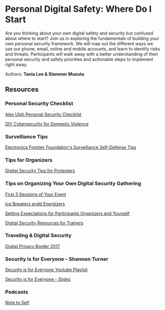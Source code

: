 # Personal Digital Safety: Where Do I Start

Are you thinking about your own digital safety and security but confused about where to start? Join us in exploring the fundamentals of building your own personal security framework. 
We will map out the different ways we use our phone, email, online and mobile accounts, and learn to identify risks and threats. 
Participants will walk away with a better understanding of their personal security and safety priorities and actionable steps to implement right away.

Authors: **Tania Lee & Slammer Musuta**

## Resources

### Personal Security Checklist

[Alex Ulsh Personal Security Checklist](https://github.com/alulsh/personal-security-checklist)

[DIY Cybersecurity for Domestic Violence](https://hackblossom.org/intro-domestic-violence/)

### Survelliance Tips
[Electronica Frontier Foundation's Surveillance Self-Defense Tips](https://ssd.eff.org/en)

### Tips for Organizers

[Digital Security Tips for Protesters](https://www.eff.org/deeplinks/2016/11/digital-security-tips-for-protesters)

### Tips on Organizing Your Own Digital Security Gathering

[First 3 Sessions of Your Event](https://levelupcc.github.io/level-up/you-the-trainer/first-3-sessions-of-your-event/)

[Ice Breakers andd Energizers](https://levelupcc.github.io/level-up/you-the-trainer/ice-breakers-and-energizers/)

[Setting Expectations for Participants Organizers and Yourself](https://levelupcc.github.io/level-up/you-the-trainer/setting-expectations-for-participants-organizers-and-yourself/)

[Digital Security Resources for Trainers](https://medium.com/@geminiimatt/security-training-resources-for-security-trainers-winter-2016-edition-4d10670ef8d3)

### Traveling & Digital Security

[Digital Privacy Border 2017](https://www.eff.org/files/2017/03/10/digital-privacy-border-2017-guide3.10.17.pdf)

### Security is for Everyone - Shannon Turner

[Security is for Everyone Youtube Playlist](https://www.youtube.com/playlist?list=PLnmX4wM34SkdN3Mg7vyVrbHYqc8XPjNsS)

[Security is for Everyone - Slides](https://github.com/hearmecode/slides/tree/master/Security%20is%20for%20Everyone/Part%20One)

### Podcasts

[Note to Self](https://www.wnyc.org/shows/notetoself)
